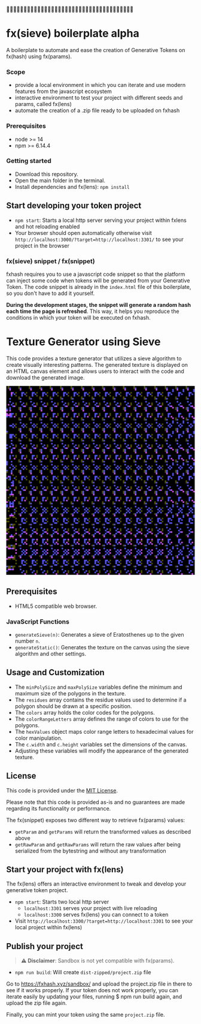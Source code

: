🚧🚧🚧🚧🚧🚧🚧🚧🚧🚧🚧🚧🚧🚧🚧🚧🚧🚧🚧🚧🚧🚧🚧🚧🚧🚧🚧🚧🚧🚧🚧🚧🚧🚧🚧🚧🚧
# fx(sieve) boilerplate alpha

A boilerplate to automate and ease the creation of Generative Tokens on fx(hash) using fx(params).

### Scope

- provide a local environment in which you can iterate and use modern features from the javascript ecosystem
- interactive environment to test your project with different seeds and params, called fx(lens)
- automate the creation of a .zip file ready to be uploaded on fxhash

### Prerequisites

- node >= 14
- npm >= 6.14.4

### Getting started

- Download this repository.
- Open the main folder in the terminal.
- Install dependencies and fx(lens): `npm install`

## Start developing your token project

- `npm start`: Starts a local http server serving your project within fxlens and hot reloading enabled
- Your browser should open automatically otherwise visit `http://localhost:3000/?target=http://localhost:3301/` to see your project in the browser

### fx(sieve) snippet / fx(snippet)

fxhash requires you to use a javascript code snippet so that the platform can inject some code when tokens will be generated from your Generative Token. The code snippet is already in the `index.html` file of this boilerplate, so you don't have to add it yourself.

**During the development stages, the snippet will generate a random hash each time the page is refreshed**. This way, it helps you reproduce the conditions in which your token will be executed on fxhash.

# Texture Generator using Sieve


This code provides a texture generator that utilizes a sieve algorithm to create visually interesting patterns. The generated texture is displayed on an HTML canvas element and allows users to interact with the code and download the generated image.

![Example Image](example.png)

## Prerequisites
- HTML5 compatible web browser.

### JavaScript Functions
- `generateSieve(n)`: Generates a sieve of Eratosthenes up to the given number `n`.
- `generateStatic()`: Generates the texture on the canvas using the sieve algorithm and other settings.

## Usage and Customization
- The `minPolySize` and `maxPolySize` variables define the minimum and maximum size of the polygons in the texture.
- The `residues` array contains the residue values used to determine if a polygon should be drawn at a specific position.
- The `colors` array holds the color codes for the polygons.
- The `colorRangeLetters` array defines the range of colors to use for the polygons.
- The `hexValues` object maps color range letters to hexadecimal values for color manipulation.
- The `c.width` and `c.height` variables set the dimensions of the canvas.
- Adjusting these variables will modify the appearance of the generated texture.

## License
This code is provided under the [MIT License](https://opensource.org/licenses/MIT).

Please note that this code is provided as-is and no guarantees are made regarding its functionality or performance.


The fx(snippet) exposes two different way  to retrieve fx(params) values:

- `getParam` and `getParams` will return the transformed values as described above
- `getRawParam` and `getRawParams` will return the raw values after being serialized from the bytestring and without any transformation

## Start your project with fx(lens)

The fx(lens) offers an interactive environment to tweak and develop your generative token project.

- `npm start`: Starts two local http server
  - `localhost:3301` serves your project with live reloading
  - `localhost:3300` serves fx(lens) you can connect to a token
- Visìt `http://localhost:3300/?target=http://localhost:3301` to see your local project within fx(lens)

## Publish your project

> **⚠️ Disclaimer**: Sandbox is not yet compatible with fx(params).

- `npm run build`: Will create `dist-zipped/project.zip` file

Go to https://fxhash.xyz/sandbox/ and upload the project.zip file in there to see if it works properly. If your token does not work properly, you can iterate easily by updating your files, running $ npm run build again, and upload the zip file again.

Finally, you can mint your token using the same `project.zip` file.


